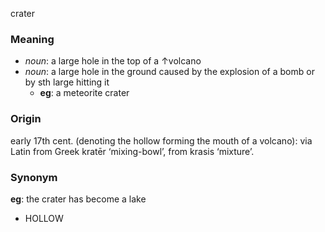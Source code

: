 crater
### Meaning
+ _noun_: a large hole in the top of a ↑volcano
+ _noun_: a large hole in the ground caused by the explosion of a bomb or by sth large hitting it
	+ __eg__: a meteorite crater

### Origin

early 17th cent. (denoting the hollow forming the mouth of a volcano): via Latin from Greek kratēr ‘mixing-bowl’, from krasis ‘mixture’.

### Synonym

__eg__: the crater has become a lake

+ HOLLOW


